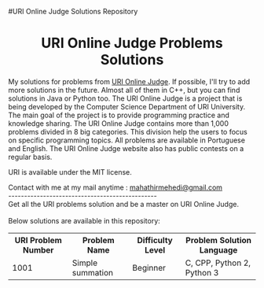 #URI Online Judge Solutions Repository
<h1 align = "center"> URI Online Judge Problems Solutions </h1>
<p>My solutions for problems from <a href="https://www.urionlinejudge.com.br/judge/en">URI Online Judge</a>. If possible, I'll try to add more solutions in the future. Almost all of them in C++, but you can find solutions in Java or Python too.
The URI Online Judge is a project that is being developed by the Computer Science Department of URI University. The main goal of the project is to provide programming practice and knowledge sharing. The URI Online Judge contains more than 1,000 problems divided in 8 big categories. This division help the users to focus on specific programming topics. All problems are available in Portuguese and English. The URI Online Judge website also has public contests on a regular basis.</p>
  
<p>URI is available under the MIT license.</p>

Contact with me at my mail anytime : mahathirmehedi@gmail.com <br />
-----------------------------------------------<br />
Get all the URI problems solution and be a master on URI Online Judge.<br /><br />
Below solutions are available in this repository:<br />

<table class="table table-responsive">

<tr>
<th>URI Problem Number</th>
<th>Problem Name </th>
<th>Difficulty Level</th>
<th>Problem Solution Language</th>
</tr>

<tr>
<td>1001</td>
<td>Simple summation</td>
<td>Beginner</td>
<td>C, CPP, Python 2, Python 3</td>
</tr>
